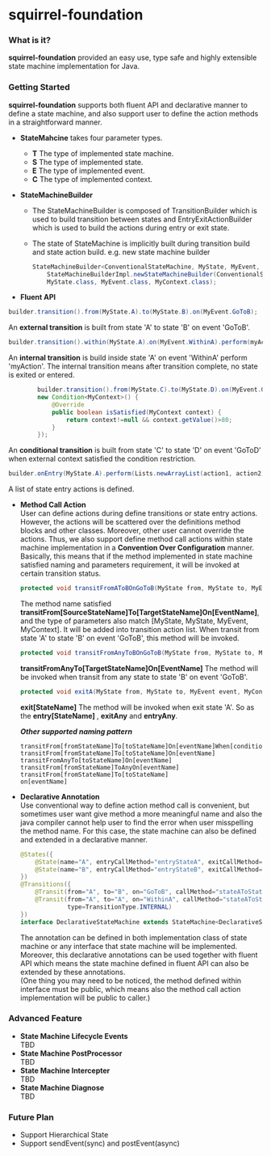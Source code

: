 squirrel-foundation
========

### What is it?  
**squirrel-foundation** provided an easy use, type safe and highly extensible state machine implementation for Java. 

### Getting Started 

**squirrel-foundation** supports both fluent API and declarative manner to define a state machine, and also support user to define the action methods in a straightforward manner. 

* **StateMahcine** takes four parameter types.  
	* **T** The type of implemented state machine.
	* **S** The type of implemented state.
	* **E** The type of implemented event.
	* **C** The type of implemented context.

* **StateMachineBuilder**  
	* The StateMachineBuilder is composed of TransitionBuilder which is used to build transition between states and EntryExitActionBuilder which is used to build the actions during entry or exit state. 
	* The state of StateMachine is implicitly built during transition build and state action build.
	e.g. new state machine builder
	
		```java
		StateMachineBuilder<ConventionalStateMachine, MyState, MyEvent, MyContext> builder =
			StateMachineBuilderImpl.newStateMachineBuilder(ConventionalStateMachine.class, 
			MyState.class, MyEvent.class, MyContext.class);
		```

* **Fluent API**  
```java
builder.transition().from(MyState.A).to(MyState.B).on(MyEvent.GoToB);
```
An **external transition** is built from state 'A' to state 'B' on event 'GoToB'.
```java
builder.transition().within(MyState.A).on(MyEvent.WithinA).perform(myAction);
```
An **internal transition** is build inside state 'A' on event 'WithinA' perform 'myAction'. The internal transition means after transition complete, no state is exited or entered.
```java
		builder.transition().from(MyState.C).to(MyState.D).on(MyEvent.GoToD).when(
		new Condition<MyContext>() {
            @Override
            public boolean isSatisfied(MyContext context) {
                return context!=null && context.getValue()>80;
            }
        });
```
An **conditional transition** is built from state 'C' to state 'D' on event 'GoToD' when external context satisfied the condition restriction.
```java
builder.onEntry(MyState.A).perform(Lists.newArrayList(action1, action2))
```
A list of state entry actions is defined.

* **Method Call Action**  
	User can define actions during define transitions or state entry actions. However, the actions will be scattered over the definitions method blocks and other classes. Moreover, other user cannot override the actions. Thus, we also support define method call actions within state machine implementation in a **Convention Over Configuration** manner.  
	Basically, this means that if the method implemented in state machine satisfied naming and parameters requirement, it will be invoked at certain transition status.  
	```java
	protected void transitFromAToBOnGoToB(MyState from, MyState to, MyEvent event, MyContext context)
	```
	The method name satisfied **transitFrom\[SourceStateName\]To\[TargetStateName\]On\[EventName\]**, and the type of parameters also match \[MyState, MyState, MyEvent, MyContext\]. It will be added into transition action list. When transit from state 'A' to state 'B' on event 'GoToB', this method will be invoked.
	
	```java
	protected void transitFromAnyToBOnGoToB(MyState from, MyState to, MyEvent event, MyContext context)
	```
	**transitFromAnyTo[TargetStateName]On[EventName]** The method will be invoked when transit from any state to state 'B' on event 'GoToB'.
	```java
	protected void exitA(MyState from, MyState to, MyEvent event, MyContext context)
	```
	**exit[StateName]** The method will be invoked when exit state 'A'. So as the **entry[StateName]** , **exitAny** and **entryAny**.  
	
	***Other supported naming pattern***
	```
	transitFrom[fromStateName]To[toStateName]On[eventName]When[conditionName]  
    transitFrom[fromStateName]To[toStateName]On[eventName]  
    transitFromAnyTo[toStateName]On[eventName]  
    transitFrom[fromStateName]ToAnyOn[eventName]  
    transitFrom[fromStateName]To[toStateName]          
    on[eventName] 
    ```
* **Declarative Annotation**  
Use conventional way to define action method call is convenient, but  sometimes user want give method a more meaningful name and also the java compiler cannot help user to find the error when user misspelling the method name. For this case, the state machine can also be defined and extended in a declarative manner.
	```java
	@States({
        @State(name="A", entryCallMethod="entryStateA", exitCallMethod="exitStateA"), 
        @State(name="B", entryCallMethod="entryStateB", exitCallMethod="exitStateB")
    })
	@Transitions({
        @Transit(from="A", to="B", on="GoToB", callMethod="stateAToStateBOnGotoB"),
        @Transit(from="A", to="A", on="WithinA", callMethod="stateAToStateAOnWithinA", 
        		 type=TransitionType.INTERNAL)
	})
	interface DeclarativeStateMachine extends StateMachine<DeclarativeStateMachine, TestState, TestEvent, Integer> { . . . }
	```
	The annotation can be defined in both implementation class of state machine or any interface that state machine will be implemented. Moreover, this declarative annotations can be used together with fluent API which means the state machine defined in fluent API can also be extended by these annotations.  
	(One thing you may need to be noticed, the method defined within interface must be public, which means also the method call action implementation will be public to caller.)
### Advanced Feature
* **State Machine Lifecycle Events**  
TBD
* **State Machine PostProcessor**  
TBD
* **State Machine Intercepter**  
TBD
* **State Machine Diagnose**  
TBD

### Future Plan  
* Support Hierarchical State
* Support sendEvent(sync) and postEvent(async)